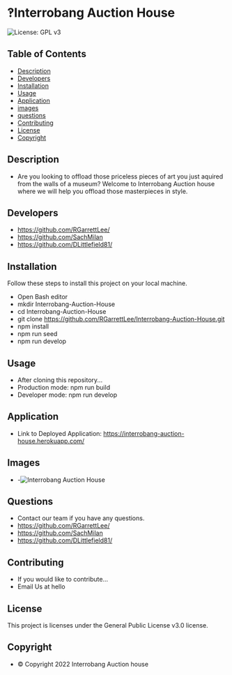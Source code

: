 
# ‽Interrobang Auction House
![License: GPL v3](https://img.shields.io/badge/License-GPLv3-blue.svg)


## Table of Contents
- [Description](#description)
- [Developers](#developers)
- [Installation](#installation)
- [Usage](#usage)
- [Application](#application)
- [images](#images)
- [questions](#questions)
- [Contributing](#contributing)
- [License](#license)
- [Copyright](#copyright)


## Description
- Are you looking to offload those priceless pieces of art you just aquired from the walls of a museum?
Welcome to Interrobang Auction house where we will help you offload those masterpieces in style.

## Developers
- https://github.com/RGarrettLee/
- https://github.com/SachMilan
- https://github.com/DLittlefield81/


## Installation
Follow these steps to install this project on your local machine.
- Open Bash editor
- mkdir Interrobang-Auction-House
- cd Interrobang-Auction-House
- git clone https://github.com/RGarrettLee/Interrobang-Auction-House.git
- npm install
- npm run seed
- npm run develop


## Usage
- After cloning this repository...
- Production mode: npm run build
- Developer mode: npm run develop

## Application
- Link to Deployed Application: https://interrobang-auction-house.herokuapp.com/


## Images
- -![Interrobang Auction House](./client/src/components/images/interrobang-auction-house.png)

## Questions
- Contact our team if you have any questions.
- https://github.com/RGarrettLee/
- https://github.com/SachMilan
- https://github.com/DLittlefield81/


## Contributing
- If you would like to contribute...
- Email Us at hello


## License
   This project is licenses under the General Public License v3.0 license.



## Copyright
- © Copyright 2022 Interrobang Auction house
